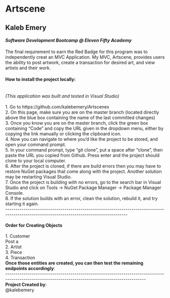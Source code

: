 # **Artscene**
## **Kaleb Emery**
#### *Software Development Bootcamp @ Eleven Fifty Academy*

The final requirement to earn the Red Badge for this program was to independently creat an MVC Application. My MVC, Artscene, provides users the ability to post artwork, create a transaction for desired art, and view artists and their work.
<br />
#### How to install the project locally:
<br />
<i>(This application was built and tested in Visual Studio)</i>
<br />
<br />
1.	Go to https://github.com/kalebemery/Artscenex 
<br />
2.	On this page, make sure you are on the master branch (located directly above the blue box containing the name of the last committed changes)
<br />
3.	Once you know you are on the master branch, click the green box containing “Code” and copy the URL given in the dropdown menu, either by copying the link manually or clicking the clipboard icon. 
<br />
4.	Now you can navigate to where you’d like the project to be stored, and open your command prompt. 
<br />
5.	In your command prompt, type “git clone”, put a space after “clone”, then paste the URL you copied from Github. Press enter and the project should clone to your local computer.
<br />
6.	After the project is cloned, if there are build errors then you may have to restore NuGet packages that come along with the project. Another solution may be restarting Visual Studio.
<br />
7.	Once the project is building with no errors, go to the search bar in Visual Studio and click on Tools -> NuGet Package Manager -> Package Manager Console.
<br />
8.	If the solution builds with an error, clean the solution, rebuild it, and try starting it again.
<br />
------------------------------------------------------------------------------------------------------------------------------------------
<br />
<br />
<b>Order for Creating Objects</b>
<br />
<br />
1. Customer
<br />
Post a 
<br />
2. Artist
<br />
3. Piece
<br />
4. Transaction
<br />
<b>Once those entities are created, you can then test the remaining endpoints accordingly</b>: 
<br />
---------------------------------------------------------------------------------------------------------------------------------------------------
<br />
<b>Project Created by</b>:
<br />
@kalebemery
